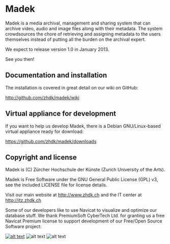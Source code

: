 # Madek

Madek is a media archival, management and sharing system that can archive
video, audio and image files along with their metadata. The system crowdsources the chore of
retrieving and assigning metadata to the users themselves instead of putting all the burden
on the archival expert.

We expect to release version 1.0 in January 2013. 

See you then!


## Documentation and installation

The installation is covered in great detail on our wiki on GitHub:

http://github.com/zhdk/madek/wiki


## Virtual appliance for development

If you want to help us develop Madek, there is a Debian GNU/Linux-based
virtual appliance ready for download:

https://github.com/zhdk/madek/downloads


## Copyright and license

Madek is (C) Zürcher Hochschule der Künste (Zurich University of the Arts).

Madek is Free Software under the GNU General Public License (GPL) v3, see the included LICENSE file for license details.

Visit our main website at http://www.zhdk.ch and the IT center 
at http://itz.zhdk.ch

Some of our developers like to use Navicat to visualize and optimize our database
stuff. We thank PremiumSoft CyberTech Ltd. for granting us a free Navicat Premium
license to support development of our Free/Open Source Software project:

[![alt text](https://github.com/zhdk/madek/raw/master/doc/images/zhdk_logo.png "ZHdK logo")](http://www.zhdk.ch) ![alt text](https://github.com/zhdk/madek/raw/master/doc/images/navicat_logo.png "Navicat Premium Logo")
![alt text](https://github.com/zhdk/madek/raw/master/doc/images/navicat_logo.png "Navicat Premium Logo")